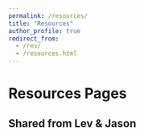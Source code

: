 ```yaml
---
permalink: /resources/
title: "Resources"
author_profile: true
redirect_from:
  - /res/
  - /resources.html
---
```


# Resources Pages

## Shared from Lev & Jason
